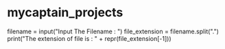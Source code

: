 # mycaptain_projects
filename = input("Input The Filename : ")
file_extension = filename.split(".")
print("The extension of file is : " + repr(file_extension[-1]))
